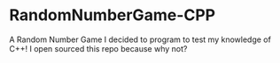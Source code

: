 # RandomNumberGame-CPP

A Random Number Game I decided to program to test my knowledge of C++! I open sourced this repo because why not?